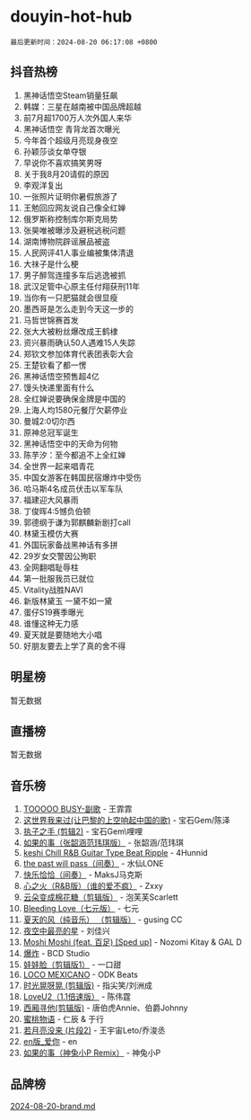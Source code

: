 # douyin-hot-hub

`最后更新时间：2024-08-20 06:17:08 +0800`

## 抖音热榜

1. 黑神话悟空Steam销量狂飙
1. 韩媒：三星在越南被中国品牌超越
1. 前7月超1700万人次外国人来华
1. 黑神话悟空 青背龙首次曝光
1. 今年首个超级月亮现身夜空
1. 孙颖莎谈女单夺银
1. 早说你不喜欢搞笑男呀
1. 关于我8月20请假的原因
1. 李观洋复出
1. 一张照片证明你暑假旅游了
1. 王勉回应网友说自己像全红婵
1. 俄罗斯称控制库尔斯克局势
1. 张昊唯被曝涉及避税逃税问题
1. 湖南博物院辟谣展品被盗
1. 人民网评41人事业编被集体清退
1. 大祙子是什么梗
1. 男子醉驾连撞多车后逃逸被抓
1. 武汉足管中心原主任付翔获刑11年
1. 当你有一只肥猫就会很显瘦
1. 墨西哥是怎么走到今天这一步的
1. 马哲世锦赛首发
1. 张大大被粉丝爆改成王鹤棣
1. 资兴暴雨确认50人遇难15人失踪
1. 郑钦文参加体育代表团表彰大会
1. 王楚钦看了都一愣
1. 黑神话悟空预售超4亿
1. 馒头快递里面有什么
1. 全红婵说要确保金牌是中国的
1. 上海人均1580元餐厅欠薪停业
1. 曼城2:0切尔西
1. 原神总冠军诞生
1. 黑神话悟空中的天命为何物
1. 陈芋汐：至今都追不上全红婵
1. 全世界一起来唱青花
1. 中国女游客在韩国民宿爆炸中受伤
1. 哈马斯4名成员伏击以军车队
1. 福建迎大风暴雨
1. 丁俊晖4:5憾负伯顿
1. 郭德纲于谦为郭麒麟新剧打call
1. 林黛玉模仿大赛
1. 外国玩家备战黑神话有多拼
1. 29岁女交警因公殉职
1. 全网翻唱耻辱柱
1. 第一批服我员已就位
1. Vitality战胜NAVI
1. 新版林黛玉 一黛不如一黛
1. 蛋仔S19赛季曝光
1. 谁懂这种无力感
1. 夏天就是要随地大小唱
1. 好朋友要去上学了真的舍不得

## 明星榜

暂无数据

## 直播榜

暂无数据

## 音乐榜

1. [TOOOOO BUSY-副歌](https://sf3-cdn-tos.douyinstatic.com/obj/tos-cn-ve-2774/o0fmjGZetNDjSM5EimFs2QlzBg30YgByJMRQrC) - 王霏霏
1. [这世界我来过(让巴黎的上空响起中国的歌)](https://sf5-hl-cdn-tos.douyinstatic.com/obj/tos-cn-ve-2774/o4wXzBftoUMHKWsiWRwtI9iiGWnO8zjCBxAaAb) - 宝石Gem/陈泽
1. [执子之手 (剪辑2)](https://sf5-hl-cdn-tos.douyinstatic.com/obj/tos-cn-ve-2774/oUoZLQjCc31XzqsBnBQUNgeKtYPBcgbFDwtfcu) - 宝石Gem\哩哩
1. [如果的事（张韶涵范玮琪版）](https://sf3-cdn-tos.douyinstatic.com/obj/tos-cn-ve-2774/owI7MDDyzHddFIDNOFiTf8qYP1fafEiAgmjsCv) - 张韶涵/范玮琪
1. [keshi Chill R&B Guitar Type Beat Ripple](https://sf6-cdn-tos.douyinstatic.com/obj/tos-cn-ve-2774/okQIfmitAB3HpgZQo0YCEFEACcDhQngn0fkFIC) - 4Hunnid
1. [the past will pass（间奏）](https://sf3-cdn-tos.douyinstatic.com/obj/tos-cn-ve-2774/oYi1aFWqIjwzlvAuryrQIMAFSoPpJyicp6BiZ) - 水仙LONE
1. [快乐恰恰（间奏）](https://sf5-hl-cdn-tos.douyinstatic.com/obj/tos-cn-ve-2774/oMesum3HvWQXJxuMFeVYzf54o2QzH5aEBPOCAn) - MaksJ马克斯
1. [心之火（R&B版）（谁的爱不疯）](https://sf5-hl-cdn-tos.douyinstatic.com/obj/tos-cn-ve-2774/okemkEDaIBBE3OosftCgMxlFkLQZRw37t36ZQv) - Zxxy
1. [云朵变成棉花糖（剪辑版）](https://sf5-hl-cdn-tos.douyinstatic.com/obj/tos-cn-ve-2774/o8LC84GQLALFfXeyJmh8KE61byVQYMMeAZLfEI) - 泡芙芙Scarlett
1. [Bleeding Love（七元版）](https://sf5-hl-cdn-tos.douyinstatic.com/obj/tos-cn-ve-2774/oEgC9eZFHQ1MfSRnrfkzFp8AayDWqAQMABBgUs) - 七元
1. [夏天的风（纯音乐） （剪辑版）](https://sf3-cdn-tos.douyinstatic.com/obj/tos-cn-ve-2774/oUzLjBZZFQAoNRmGokEeD5zfQCObp6UeFAnTa6) - gusing CC
1. [夜空中最亮的星](https://sf6-cdn-tos.douyinstatic.com/obj/tos-cn-ve-2774/o4IfgGwqqnFeXEMGaS8JBzJAdayAaCeoxqbjCD) - 刘佳兴
1. [Moshi Moshi (feat. 百足) [Sped up]](https://sf3-cdn-tos.douyinstatic.com/obj/tos-cn-ve-2774/ocCPFQcXJLeroaIdQLIGAoeeYM3OAUYGDguHXz) - Nozomi Kitay & GAL D
1. [爆炸](https://sf3-cdn-tos.douyinstatic.com/obj/tos-cn-ve-2774/4abeb6e3794342cf9e7ce20282badd15) - BCD Studio
1. [娃娃脸（剪辑版1）](https://sf3-cdn-tos.douyinstatic.com/obj/tos-cn-ve-2774/oIimSCgQoNUePTAZ1Ba7TeADY4KetGYsVFeaaB) - 一口甜
1. [LOCO MEXICANO](https://sf6-cdn-tos.douyinstatic.com/obj/tos-cn-ve-2774/owxVoxJorA4ILBfsMAjU6t7O1xW9w0tS7EYzh6) - ODK Beats
1. [时光晃呀晃 (剪辑版)](https://sf5-hl-cdn-tos.douyinstatic.com/obj/tos-cn-ve-2774/o8ACeQem3gwI1x3GIYGAfKG0LJebKFRJDwRwyW) - 指尖笑/刘洲成
1. [LoveU2（1.1倍速版）](https://sf5-hl-cdn-tos.douyinstatic.com/obj/tos-cn-ve-2774/oQMeDffLaEmgMwgCOEMAFCI6INzoFPgWdD0rsa) - 陈伟霆
1. [西厢寻他(剪辑版)](https://sf5-hl-cdn-tos.douyinstatic.com/obj/tos-cn-ve-2774/oUsAVfAQKlRNxEv5qxvIB8o5qmIWUcXbzJKJhw) - 唐伯虎Annie、伯爵Johnny
1. [蜜桃物语](https://sf5-hl-cdn-tos.douyinstatic.com/obj/tos-cn-ve-2774/oIhOSCZtIACtYU4XQkngiW9kCBfVD1Fz9IYeqL) - 仁辰 & 于行
1. [若月亮没来 (片段2)](https://sf3-cdn-tos.douyinstatic.com/obj/tos-cn-ve-2774/ocQavLLjkCOeDxGyYeIMGgNAIwJ0QXE1Ve3Fzv) - 王宇宙Leto/乔浚丞
1. [en版_爱你](https://sf5-hl-cdn-tos.douyinstatic.com/obj/tos-cn-ve-2774/oEDn5OQWGwJcMoiXFPLTgUzBICetMfDgIfAjaa) - en
1. [如果的事（神兔小P Remix）](https://sf3-cdn-tos.douyinstatic.com/obj/tos-cn-ve-2774/okHtAffz3g4ZB0BMQn9iC9BC6AciI3xCmgQTqt) - 神兔小P

## 品牌榜

[2024-08-20-brand.md](2024-08-20-brand.md)
